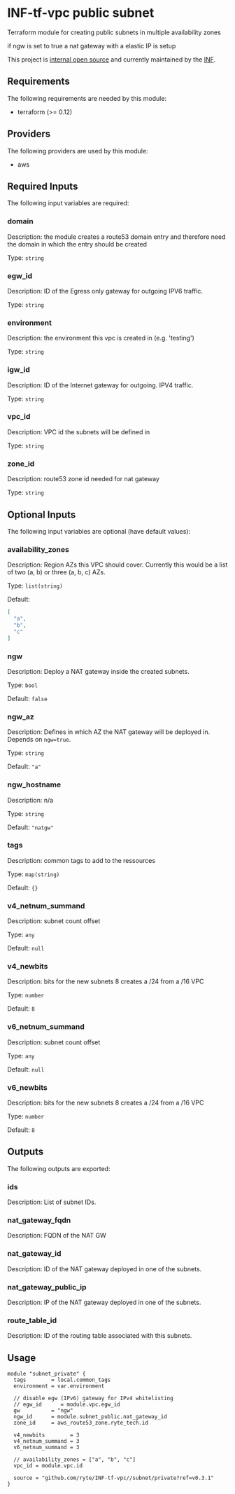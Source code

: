 # INF-tf-vpc public subnet

Terraform module for creating public subnets in multiple availability zones

if ngw is set to true a nat gateway with a elastic IP is setup

This project is [internal open source](https://en.wikipedia.org/wiki/Inner_source)
and currently maintained by the [INF](https://github.com/orgs/ryte/teams/inf).


<!-- BEGINNING OF PRE-COMMIT-TERRAFORM DOCS HOOK -->
## Requirements

The following requirements are needed by this module:

- terraform (>= 0.12)

## Providers

The following providers are used by this module:

- aws

## Required Inputs

The following input variables are required:

### domain

Description: the module creates a route53 domain entry and therefore need the domain in which the entry should be created

Type: `string`

### egw\_id

Description: ID of the Egress only gateway for outgoing IPV6 traffic.

Type: `string`

### environment

Description: the environment this vpc is created in (e.g. 'testing')

Type: `string`

### igw\_id

Description: ID of the Internet gateway for outgoing. IPV4 traffic.

Type: `string`

### vpc\_id

Description: VPC id the subnets will be defined in

Type: `string`

### zone\_id

Description: route53 zone id needed for nat gateway

Type: `string`

## Optional Inputs

The following input variables are optional (have default values):

### availability\_zones

Description: Region AZs this VPC should cover. Currently this would be a list of two (a, b) or three (a, b, c) AZs.

Type: `list(string)`

Default:

```json
[
  "a",
  "b",
  "c"
]
```

### ngw

Description: Deploy a NAT gateway inside the created subnets.

Type: `bool`

Default: `false`

### ngw\_az

Description: Defines in which AZ the NAT gateway will be deployed in. Depends on `ngw=true`.

Type: `string`

Default: `"a"`

### ngw\_hostname

Description: n/a

Type: `string`

Default: `"natgw"`

### tags

Description: common tags to add to the ressources

Type: `map(string)`

Default: `{}`

### v4\_netnum\_summand

Description: subnet count offset

Type: `any`

Default: `null`

### v4\_newbits

Description: bits for the new subnets 8 creates a /24 from a /16 VPC

Type: `number`

Default: `8`

### v6\_netnum\_summand

Description: subnet count offset

Type: `any`

Default: `null`

### v6\_newbits

Description: bits for the new subnets 8 creates a /24 from a /16 VPC

Type: `number`

Default: `8`

## Outputs

The following outputs are exported:

### ids

Description: List of subnet IDs.

### nat\_gateway\_fqdn

Description: FQDN of the NAT GW

### nat\_gateway\_id

Description: ID of the NAT gateway deployed in one of the subnets.

### nat\_gateway\_public\_ip

Description: IP of the NAT gateway deployed in one of the subnets.

### route\_table\_id

Description: ID of the routing table associated with this subnets.

<!-- END OF PRE-COMMIT-TERRAFORM DOCS HOOK -->
## Usage

```hcl
module "subnet_private" {
  tags        = local.common_tags
  environment = var.environment

  // disable egw (IPv6) gateway for IPv4 whitelisting
  // egw_id      = module.vpc.egw_id
  gw          = "ngw"
  ngw_id      = module.subnet_public.nat_gateway_id
  zone_id     = aws_route53_zone.ryte_tech.id

  v4_newbits        = 3
  v4_netnum_summand = 3
  v6_netnum_summand = 3

  // availability_zones = ["a", "b", "c"]
  vpc_id = module.vpc.id

  source = "github.com/ryte/INF-tf-vpc//subnet/private?ref=v0.3.1"
}
```
